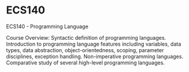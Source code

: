 # ECS140
ECS140 - Programming Language


Course Overview:
Syntactic definition of programming languages. Introduction to programming language features including variables, data types, data abstraction, object-orientedness, scoping, parameter disciplines, exception handling. Non-imperative programming languages. Comparative study of several high-level programming languages.

